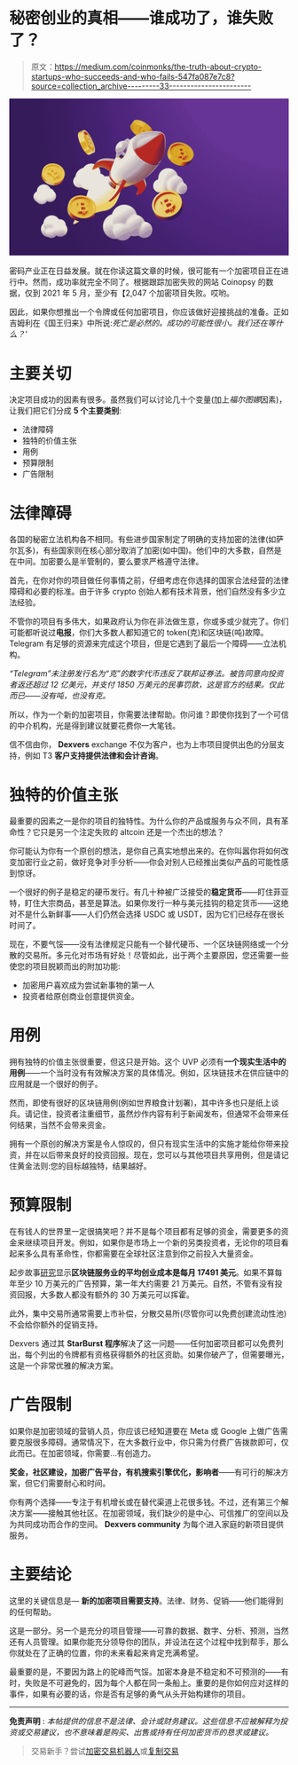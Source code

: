 # 秘密创业的真相——谁成功了，谁失败了？

> 原文：<https://medium.com/coinmonks/the-truth-about-crypto-startups-who-succeeds-and-who-fails-547fa087e7c8?source=collection_archive---------33----------------------->

![](img/4f43d4d6d53256c0d2fcf5efbdad9d46.png)

密码产业正在日益发展。就在你读这篇文章的时候，很可能有一个加密项目正在进行中。然而，成功率就完全不同了。根据跟踪加密失败的网站 Coinopsy 的数据，仅到 2021 年 5 月，至少有【2,047 个加密项目失败。哎哟。

因此，如果你想推出一个令牌或任何加密项目，你应该做好迎接挑战的准备。正如吉姆利在《国王归来》中所说:*死亡是必然的。成功的可能性很小。我们还在等什么？'*

# 主要关切

决定项目成功的因素有很多。虽然我们可以讨论几十个变量(加上*福尔图娜*因素)，让我们把它们分成 **5 个主要类别**:

*   法律障碍
*   独特的价值主张
*   用例
*   预算限制
*   广告限制

# 法律障碍

各国的秘密立法机构各不相同。有些进步国家制定了明确的支持加密的法律(如萨尔瓦多)，有些国家则在核心部分取消了加密(如中国)。他们中的大多数，自然是在中间。加密要么是半管制的，要么要求严格遵守法律。

首先，在你对你的项目做任何事情之前，仔细考虑在你选择的国家合法经营的法律障碍和必要的标准。由于许多 crypto 创始人都有技术背景，他们自然没有多少立法经验。

不管你的项目有多伟大，如果政府认为你在非法做生意，你或多或少就完了。你们可能都听说过**电报**，你们大多数人都知道它的 token(克)和区块链(吨)故障。Telegram 有足够的资源来完成这个项目，但是它遇到了最后一个障碍——立法机构。

*“Telegram”未注册发行名为“克”的数字代币违反了联邦证券法。被告同意向投资者返还超过 12 亿美元，并支付 1850 万美元的民事罚款，这是官方的结果。仅此而已——没有吨，也没有克。*

所以，作为一个新的加密项目，你需要法律帮助。你问谁？即使你找到了一个可信的中介机构，光是得到建议就要花费你一大笔钱。

信不信由你， **Dexvers** exchange 不仅为客户，也为上市项目提供出色的分层支持，例如 T3 **客户支持提供法律和会计咨询**。

# 独特的价值主张

最重要的因素之一是你的项目的独特性。为什么你的产品或服务与众不同，具有革命性？它只是另一个注定失败的 altcoin 还是一个杰出的想法？

你可能认为你有一个原创的想法，是你自己真实地想出来的。在你叫嚣你将如何改变加密行业之前，做好竞争对手分析——你会对别人已经推出类似产品的可能性感到惊讶。

一个很好的例子是稳定的硬币发行。有几十种被广泛接受的**稳定货币**——盯住菲亚特，盯住大宗商品，甚至是算法。如果你发行一种与美元挂钩的稳定货币——这绝对不是什么新鲜事——人们仍然会选择 USDC 或 USDT，因为它们已经存在很长时间了。

现在，不要气馁——没有法律规定只能有一个替代硬币、一个区块链网络或一个分散的交易所。多元化对市场有好处！尽管如此，出于两个主要原因，您还需要一些使您的项目脱颖而出的附加功能:

*   加密用户喜欢成为尝试新事物的第一人
*   投资者给原创商业创意提供资金。

# 用例

拥有独特的价值主张很重要，但这只是开始。这个 UVP 必须有**一个现实生活中的用例**——一个当时没有有效解决方案的具体情况。例如，区块链技术在供应链中的应用就是一个很好的例子。

然而，即使有很好的区块链用例(例如世界粮食计划署)，其中许多也只是纸上谈兵。请记住，投资者注重细节，虽然炒作内容有利于新闻发布，但通常不会带来任何结果，当然不会带来资金。

拥有一个原创的解决方案是令人惊叹的，但只有现实生活中的实施才能给你带来投资，并在以后带来良好的投资回报。现在，您可以与其他项目共享用例，但是请记住黄金法则:您的目标越独特，结果越好。

# 预算限制

在有钱人的世界里一定很搞笑吧？并不是每个项目都有足够的资金，需要更多的资金来继续项目开发。例如，如果你是市场上一个新的另类投资者，无论你的项目看起来多么具有革命性，你都需要在全球社区注意到你之前投入大量资金。

起步故事[研究](https://www.starterstory.com/ideas/blockchain-services-business/startup-costs)显示**区块链服务业的平均创业成本是每月 17491 美元**。如果不算每年至少 10 万美元的广告预算，第一年大约需要 21 万美元。自然，不管有没有投资回报，大多数人都没有额外的 30 万美元可以挥霍。

此外，集中交易所通常需要上市补偿，分散交易所(尽管你可以免费创建流动性池)不会给你额外的促销支持。

Dexvers 通过其 **StarBurst 程序**解决了这一问题——任何加密项目都可以免费列出，每个列出的令牌都有资格获得额外的社区资助。如果你破产了，但需要曝光，这是一个非常优雅的解决方案。

# 广告限制

如果你是加密领域的营销人员，你应该已经知道要在 Meta 或 Google 上做广告需要克服很多障碍。通常情况下，在大多数行业中，你只需为付费广告拨款即可，仅此而已。在加密领域，你需要…有创造力。

**奖金，社区建设，加密广告平台，有机搜索引擎优化，影响者**——有可行的解决方案，但它们需要耐心和时间。

你有两个选择——专注于有机增长或在替代渠道上花很多钱。不过，还有第三个解决方案——接触其他社区。在加密领域，我们缺少的是中心、可信推广的空间以及为共同成功而合作的空间。 **Dexvers community** 为每个进入家庭的新项目提供服务。

# 主要结论

这里的关键信息是— **新的加密项目需要支持**。法律、财务、促销——他们能得到的任何帮助。

这是一部分。另一个是充分的项目管理——可靠的数据、数字、分析、预测，当然还有人员管理。如果你能充分领导你的团队，并设法在这个过程中找到帮手，那么你就处在了正确的位置，你的未来看起来肯定充满希望。

最重要的是，不要因为路上的驼峰而气馁。加密本身是不稳定和不可预测的——有时，失败是不可避免的，因为每个人都在同一条船上。重要的是你如何应对这样的事件，如果有必要的话，你是否有足够的勇气从头开始构建你的项目。

______

**免责声明** : *本帖提供的信息不是法律、会计或财务建议。这些信息不应被解释为投资或交易建议，也不意味着是购买、出售或持有任何加密货币的恳求或建议。*

> 交易新手？尝试[加密交易机器人](/coinmonks/crypto-trading-bot-c2ffce8acb2a)或[复制交易](/coinmonks/top-10-crypto-copy-trading-platforms-for-beginners-d0c37c7d698c)